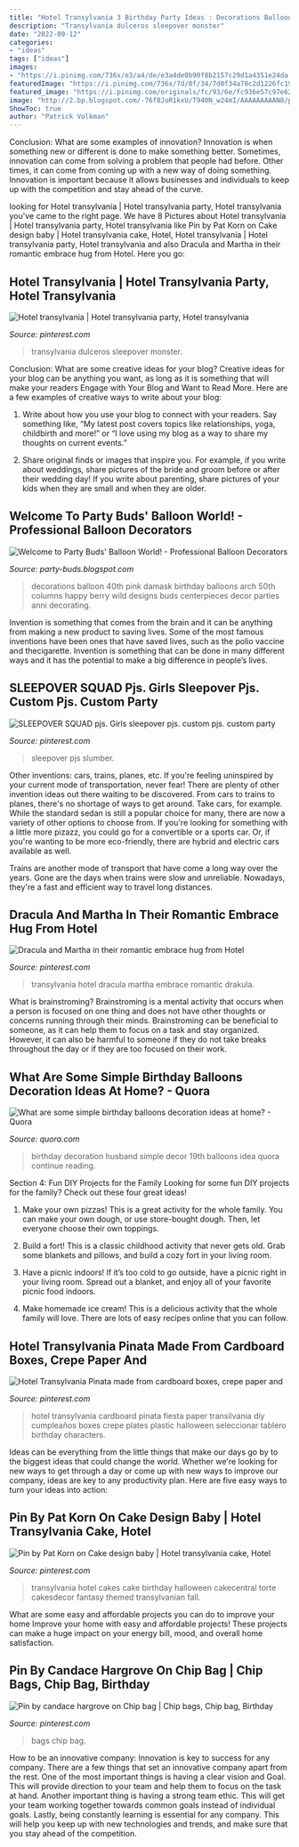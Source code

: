 ```yaml
---
title: "Hotel Transylvania 3 Birthday Party Ideas : Decorations Balloon 40th Pink Damask Birthday Balloons Arch 50th Columns Happy Berry Wild Designs Buds Centerpieces Decor Parties Anni Decorating"
description: "Transylvania dulceros sleepover monster"
date: "2022-09-12"
categories:
- "ideas"
tags: ["ideas"]
images:
- "https://i.pinimg.com/736x/e3/a4/de/e3a4de0b90f8b2157c29d1a4351e24da.jpg"
featuredImage: "https://i.pinimg.com/736x/7d/0f/34/7d0f34a70c2d1226fc19375e26f9d993.jpg"
featured_image: "https://i.pinimg.com/originals/fc/93/6e/fc936e57c97e626a458192a38d5ca983.jpg"
image: "http://2.bp.blogspot.com/-76f8JoR1kxU/T940N_w24mI/AAAAAAAAAN8/pB2v-UDtBRo/s1600/IMG-20120616-01039.jpg"
ShowToc: true
author: "Patrick Volkman"
---
```



Conclusion: What are some examples of innovation?
Innovation is when something new or different is done to make something better. Sometimes, innovation can come from solving a problem that people had before. Other times, it can come from coming up with a new way of doing something. Innovation is important because it allows businesses and individuals to keep up with the competition and stay ahead of the curve.

	

		
looking for Hotel transylvania | Hotel transylvania party, Hotel transylvania you've came to the right page. We have 8 Pictures about Hotel transylvania | Hotel transylvania party, Hotel transylvania like Pin by Pat Korn on Cake design baby | Hotel transylvania cake, Hotel, Hotel transylvania | Hotel transylvania party, Hotel transylvania and also Dracula and Martha in their romantic embrace hug from Hotel. Here you go:
		
    
## Hotel Transylvania | Hotel Transylvania Party, Hotel Transylvania

<img loading=lazy src="https://i.pinimg.com/736x/69/c6/7e/69c67e9ef2dfb69d6711aa90727926b8.jpg" onerror="this.onerror=null;this.src='https://tse3.mm.bing.net/th?id=OIP.GBUwM2JJjy1sPIvgj-QWvQHaJK&amp;pid=15.1';" alt="Hotel transylvania | Hotel transylvania party, Hotel transylvania">

_Source: pinterest.com_

>transylvania dulceros sleepover monster. 

	

Conclusion: What are some creative ideas for your blog?
Creative ideas for your blog can be anything you want, as long as it is something that will make your readers Engage with Your Blog and Want to Read More. Here are a few examples of creative ways to write about your blog:
1. Write about how you use your blog to connect with your readers. Say something like, “My latest post covers topics like relationships, yoga, childbirth and more!” or “I love using my blog as a way to share my thoughts on current events.”

2. Share original finds or images that inspire you. For example, if you write about weddings, share pictures of the bride and groom before or after their wedding day! If you write about parenting, share pictures of your kids when they are small and when they are older.


    
## Welcome To Party Buds&#039; Balloon World! - Professional Balloon Decorators

<img loading=lazy src="http://2.bp.blogspot.com/-76f8JoR1kxU/T940N_w24mI/AAAAAAAAAN8/pB2v-UDtBRo/s1600/IMG-20120616-01039.jpg" onerror="this.onerror=null;this.src='https://tse2.mm.bing.net/th?id=OIP.ucxPtOk_j8dewmBkGVXfXAHaJ4&amp;pid=15.1';" alt="Welcome to Party Buds&#039; Balloon World! - Professional Balloon Decorators">

_Source: party-buds.blogspot.com_

>decorations balloon 40th pink damask birthday balloons arch 50th columns happy berry wild designs buds centerpieces decor parties anni decorating. 

	

Invention is something that comes from the brain and it can be anything from making a new product to saving lives. Some of the most famous inventions have been ones that have saved lives, such as the polio vaccine and thecigarette. Invention is something that can be done in many different ways and it has the potential to make a big difference in people’s lives.

    
## SLEEPOVER SQUAD Pjs. Girls Sleepover Pjs. Custom Pjs. Custom Party

<img loading=lazy src="https://i.pinimg.com/736x/e3/a4/de/e3a4de0b90f8b2157c29d1a4351e24da.jpg" onerror="this.onerror=null;this.src='https://tse4.mm.bing.net/th?id=OIP.bKxUlx7VsDSgaJiNniuElAHaHP&amp;pid=15.1';" alt="SLEEPOVER SQUAD pjs. Girls sleepover pjs. custom pjs. custom party">

_Source: pinterest.com_

>sleepover pjs slumber. 

	

Other inventions: cars, trains, planes, etc.
If you're feeling uninspired by your current mode of transportation, never fear! There are plenty of other invention ideas out there waiting to be discovered. From cars to trains to planes, there's no shortage of ways to get around.
Take cars, for example. While the standard sedan is still a popular choice for many, there are now a variety of other options to choose from. If you're looking for something with a little more pizazz, you could go for a convertible or a sports car. Or, if you're wanting to be more eco-friendly, there are hybrid and electric cars available as well.

Trains are another mode of transport that have come a long way over the years. Gone are the days when trains were slow and unreliable. Nowadays, they're a fast and efficient way to travel long distances.

    
## Dracula And Martha In Their Romantic Embrace Hug From Hotel

<img loading=lazy src="https://i.pinimg.com/736x/7d/0f/34/7d0f34a70c2d1226fc19375e26f9d993.jpg" onerror="this.onerror=null;this.src='https://tse1.mm.bing.net/th?id=OIP.b3EV1ka6T1gGyGjfu4gHjwAAAA&amp;pid=15.1';" alt="Dracula and Martha in their romantic embrace hug from Hotel">

_Source: pinterest.com_

>transylvania hotel dracula martha embrace romantic drakula. 

	

What is brainstroming?
Brainstroming is a mental activity that occurs when a person is focused on one thing and does not have other thoughts or concerns running through their minds. Brainstroming can be beneficial to someone, as it can help them to focus on a task and stay organized. However, it can also be harmful to someone if they do not take breaks throughout the day or if they are too focused on their work.

    
## What Are Some Simple Birthday Balloons Decoration Ideas At Home? - Quora

<img loading=lazy src="https://qph.fs.quoracdn.net/main-qimg-c464e1d316bd885517c33d761949fffb" onerror="this.onerror=null;this.src='https://tse4.mm.bing.net/th?id=OIP._ghbCTmMvUCw1fFAv6FQjQHaFj&amp;pid=15.1';" alt="What are some simple birthday balloons decoration ideas at home? - Quora">

_Source: quora.com_

>birthday decoration husband simple decor 19th balloons idea quora continue reading. 

	

Section 4: Fun DIY Projects for the Family
Looking for some fun DIY projects for the family? Check out these four great ideas!
1. Make your own pizzas! This is a great activity for the whole family. You can make your own dough, or use store-bought dough. Then, let everyone choose their own toppings.

2. Build a fort! This is a classic childhood activity that never gets old. Grab some blankets and pillows, and build a cozy fort in your living room.

3. Have a picnic indoors! If it’s too cold to go outside, have a picnic right in your living room. Spread out a blanket, and enjoy all of your favorite picnic food indoors.

4. Make homemade ice cream! This is a delicious activity that the whole family will love. There are lots of easy recipes online that you can follow.

    
## Hotel Transylvania Pinata Made From Cardboard Boxes, Crepe Paper And

<img loading=lazy src="https://i.pinimg.com/originals/fc/93/6e/fc936e57c97e626a458192a38d5ca983.jpg" onerror="this.onerror=null;this.src='https://tse2.mm.bing.net/th?id=OIP.qmWBA7L4nJpirnsuAy6PVQHaNK&amp;pid=15.1';" alt="Hotel Transylvania Pinata made from cardboard boxes, crepe paper and">

_Source: pinterest.com_

>hotel transylvania cardboard pinata fiesta paper transilvania diy cumpleaños boxes crepe plates plastic halloween seleccionar tablero birthday characters. 

	

Ideas can be everything from the little things that make our days go by to the biggest ideas that could change the world. Whether we're looking for new ways to get through a day or come up with new ways to improve our company, ideas are key to any productivity plan. Here are five easy ways to turn your ideas into action: 

    
## Pin By Pat Korn On Cake Design Baby | Hotel Transylvania Cake, Hotel

<img loading=lazy src="https://i.pinimg.com/originals/87/3e/5f/873e5fea50ef56df102c5852b7a00eba.jpg" onerror="this.onerror=null;this.src='https://tse3.mm.bing.net/th?id=OIP.Z20jXs2eVmg1u5H5Za-QegHaLG&amp;pid=15.1';" alt="Pin by Pat Korn on Cake design baby | Hotel transylvania cake, Hotel">

_Source: pinterest.com_

>transylvania hotel cakes cake birthday halloween cakecentral torte cakesdecor fantasy themed transylvanian fall. 

	

What are some easy and affordable projects you can do to improve your home
Improve your home with easy and affordable projects! These projects can make a huge impact on your energy bill, mood, and overall home satisfaction.

    
## Pin By Candace Hargrove On Chip Bag | Chip Bags, Chip Bag, Birthday

<img loading=lazy src="https://i.pinimg.com/736x/17/af/da/17afdadb20232c1f2589ba3d7140caa3.jpg" onerror="this.onerror=null;this.src='https://tse3.mm.bing.net/th?id=OIP.qypw8HllTw0amw9GHHLxJAHaFu&amp;pid=15.1';" alt="Pin by candace hargrove on Chip bag | Chip bags, Chip bag, Birthday">

_Source: pinterest.com_

>bags chip bag. 

	

How to be an innovative company:
Innovation is key to success for any company. There are a few things that set an innovative company apart from the rest. One of the most important things is having a clear vision and Goal. This will provide direction to your team and help them to focus on the task at hand. Another important thing is having a strong team ethic. This will get your team working together towards common goals instead of individual goals. Lastly, being constantly learning is essential for any company. This will help you keep up with new technologies and trends, and make sure that you stay ahead of the competition.

